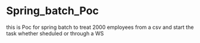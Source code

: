 # Spring_batch_Poc
this is Poc for spring batch to treat 2000 employees from a csv and start the task whether sheduled or through a WS
